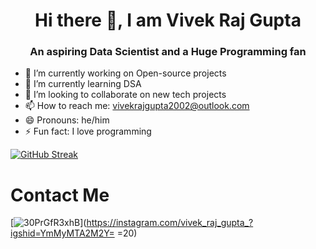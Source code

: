 
<div align="center">

# Hi there 👋, I am Vivek Raj Gupta

<h3>An aspiring Data Scientist and a Huge Programming fan</h3>

</div>

- 🔭 I’m currently working on Open-source projects 
- 🌱 I’m currently learning DSA
- 👯 I’m looking to collaborate on new tech projects
- 📫 How to reach me: vivekrajgupta2002@outlook.com
- 😄 Pronouns: he/him
- ⚡ Fun fact: I love programming


[![GitHub Streak](https://streak-stats.demolab.com?user=Vivek-raj-gupta-2002)](https://git.io/streak-stats)


# Contact Me

[![30PrGfR3xhB](https://user-images.githubusercontent.com/96648180/195826949-d7e044fc-8edd-4424-8b62-bd31ffdc3795.png)](https://instagram.com/vivek_raj_gupta_?igshid=YmMyMTA2M2Y= =20)


